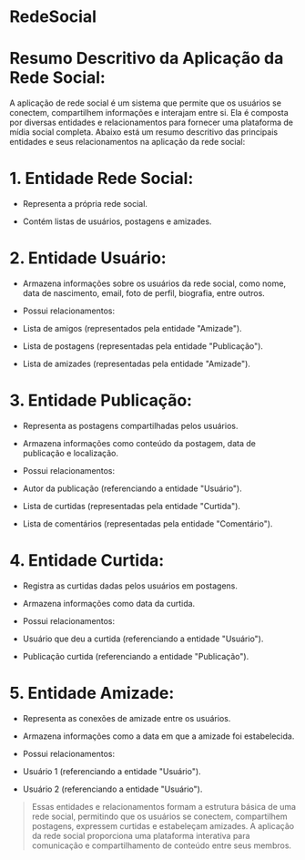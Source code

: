 # RedeSocial
# Resumo Descritivo da Aplicação da Rede Social:

A aplicação de rede social é um sistema que permite que os usuários se conectem, compartilhem informações e interajam entre si. Ela é composta por diversas entidades e relacionamentos para fornecer uma plataforma de mídia social completa. Abaixo está um resumo descritivo das principais entidades e seus relacionamentos na aplicação da rede social:

# 1. Entidade Rede Social:

- Representa a própria rede social.

- Contém listas de usuários, postagens e amizades.

  

# 2. Entidade Usuário:

- Armazena informações sobre os usuários da rede social, como nome, data de nascimento, email, foto de perfil, biografia, entre outros.

- Possui relacionamentos:

- Lista de amigos (representados pela entidade "Amizade").

- Lista de postagens (representadas pela entidade "Publicação").

- Lista de amizades (representadas pela entidade "Amizade").

  

# 3. Entidade Publicação:

- Representa as postagens compartilhadas pelos usuários.

- Armazena informações como conteúdo da postagem, data de publicação e localização.

- Possui relacionamentos:

- Autor da publicação (referenciando a entidade "Usuário").

- Lista de curtidas (representadas pela entidade "Curtida").

- Lista de comentários (representadas pela entidade "Comentário").

  

# 4. Entidade Curtida:

- Registra as curtidas dadas pelos usuários em postagens.

- Armazena informações como data da curtida.

- Possui relacionamentos:

- Usuário que deu a curtida (referenciando a entidade "Usuário").

- Publicação curtida (referenciando a entidade "Publicação").

  

# 5. Entidade Amizade:

- Representa as conexões de amizade entre os usuários.

- Armazena informações como a data em que a amizade foi estabelecida.

- Possui relacionamentos:

- Usuário 1 (referenciando a entidade "Usuário").

- Usuário 2 (referenciando a entidade "Usuário").

 
> Essas entidades e relacionamentos formam a estrutura básica de uma rede social, permitindo que os usuários se conectem, compartilhem postagens, expressem curtidas e estabeleçam amizades. A aplicação da rede social proporciona uma plataforma interativa para comunicação e compartilhamento de conteúdo entre seus membros.

```
